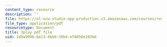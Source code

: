 ```yaml
---
content_type: resource
description: ''
file: https://ol-ocw-studio-app-production.s3.amazonaws.com/courses/res-9-003-brains-minds-and-machines-summer-course-summer-2015/1d8a999b6e134bb039b4efd050e193bd_6iW0beoK2tI.pdf
file_type: application/pdf
resourcetype: Document
title: 3play pdf file
uid: 1d8a999b-6e13-4bb0-39b4-efd050e193bd
---
```

